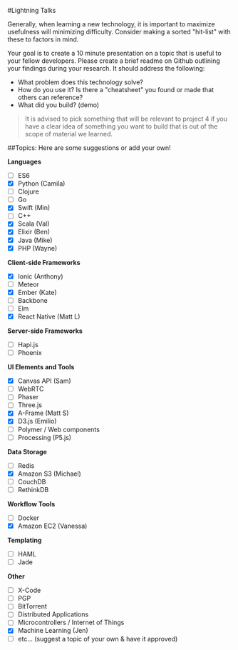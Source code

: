 #Lightning Talks

Generally, when learning a new technology, it is important to maximize usefulness will minimizing difficulty. Consider making a sorted "hit-list" with these to factors in mind.

Your goal is to create a 10 minute presentation on a topic that is useful to your fellow developers. Please create a brief readme on Github outlining your findings during your research. It should address the following:

- What problem does this technology solve?
- How do you use it? Is there a "cheatsheet" you found or made that others can reference?
- What did you build? (demo)

>It is advised to pick something that will be relevant to project 4 if you have a clear idea of something you want to build that is out of the scope of material we learned.

##Topics:
Here are some suggestions or add your own!

**Languages**

- [ ] ES6
- [x] Python (Camila)
- [ ] Clojure
- [ ] Go
- [x] Swift (Min)
- [ ] C++
- [x] Scala (Val)
- [x] Elixir (Ben)
- [x] Java (Mike)
- [x] PHP (Wayne) 

**Client-side Frameworks**

- [x] Ionic (Anthony)
- [ ] Meteor
- [x] Ember (Kate)
- [ ] Backbone
- [ ] Elm
- [x] React Native (Matt L)

**Server-side Frameworks**

- [ ] Hapi.js
- [ ] Phoenix

**UI Elements and Tools**

- [x] Canvas API (Sam)
- [ ] WebRTC
- [ ] Phaser
- [ ] Three.js
- [x] A-Frame (Matt S)
- [x] D3.js (Emilio)
- [ ] Polymer / Web components
- [ ] Processing (P5.js)

**Data Storage**

- [ ] Redis
- [x] Amazon S3 (Michael)
- [ ] CouchDB
- [ ] RethinkDB

**Workflow Tools**

- [ ] Docker
- [x] Amazon EC2 (Vanessa)

**Templating**

- [ ] HAML
- [ ] Jade

**Other**

- [ ] X-Code
- [ ] PGP
- [ ] BitTorrent
- [ ] Distributed Applications
- [ ] Microcontrollers / Internet of Things
- [x] Machine Learning (Jen)
- [ ] etc... (suggest a topic of your own & have it approved)
